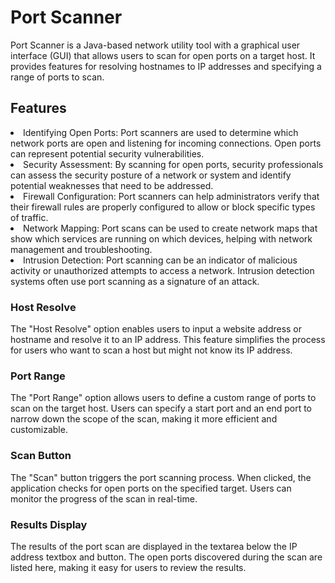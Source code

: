 # Port Scanner
Port Scanner is a Java-based network utility tool with a graphical user interface (GUI) that allows users to scan for open ports on a target host. It provides features for resolving hostnames to IP addresses and specifying a range of ports to scan.

## Features

<li>Identifying Open Ports: Port scanners are used to determine which network ports are open and listening for incoming connections. Open ports can represent potential security vulnerabilities.

<li>Security Assessment: By scanning for open ports, security professionals can assess the security posture of a network or system and identify potential weaknesses that need to be addressed.

<li>Firewall Configuration: Port scanners can help administrators verify that their firewall rules are properly configured to allow or block specific types of traffic.

<li>Network Mapping: Port scans can be used to create network maps that show which services are running on which devices, helping with network management and troubleshooting.

<li>Intrusion Detection: Port scanning can be an indicator of malicious activity or unauthorized attempts to access a network. Intrusion detection systems often use port scanning as a signature of an attack.


### Host Resolve

The "Host Resolve" option enables users to input a website address or hostname and resolve it to an IP address. This feature simplifies the process for users who want to scan a host but might not know its IP address.

### Port Range

The "Port Range" option allows users to define a custom range of ports to scan on the target host. Users can specify a start port and an end port to narrow down the scope of the scan, making it more efficient and customizable.

### Scan Button

The "Scan" button triggers the port scanning process. When clicked, the application checks for open ports on the specified target. Users can monitor the progress of the scan in real-time.

### Results Display

The results of the port scan are displayed in the textarea below the IP address textbox and button. The open ports discovered during the scan are listed here, making it easy for users to review the results.

